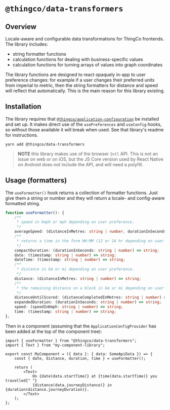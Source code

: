 # `@thingco/data-transformers`

## Overview

Locale-aware and configurable data transformations for ThingCo frontends. The library includes:

- string formatter functions
- calculation functions for dealing with business-specific values
- calculation functions for turning arrays of values into graph coordinates

The library functions are designed to react opaquely in-app to user preference changes: for example
if a user changes their preferred units from imperial to metric, then the string formatters for distance
and speed will reflect that automatically. This is the main reason for this library existing.

## Installation

The library requires that [`@thingco/application-configuration`](../application-configuration/README.md) be installed and set up. It makes direct
use of the `usePreferences` and `useConfig` hooks, so without those available it will break when used. See that library's readme for instructions.

```
yarn add @thingco/data-transformers
```

> **NOTE** this library makes use of the browser `Intl` API. This is not an issue on web or on iOS, but the JS Core version used by React Native on Android does not include the API, and will need a polyfill.

## Usage (formatters)

The `useFormatter()` hook returns a collection of formatter functions. Just give them a string or number and they will return a locale- and config-aware formatted string.

```typescript
function useFormatter(): {
	/**
	 * speed in kmph or mph depending on user preference.
	 */
	averageSpeed: (distanceInMetres: string | number, durationInSeconds: string | number) => string;
	/**
	 * returns a time in the form HH:MM (12 or 24 hr depending on user preference)
	 */
	compactDuration: (durationInSeconds: string | number) => string;
	date: (timestamp: string | number) => string;
	dateTime: (timestamp: string | number) => string;
	/**
	 * distance in km or mi depending on user preference.
	 */
	distance: (distanceInMetres: string | number) => string;
	/**
	 * the remaining distance on a block in km or mi depending on user preference.
	 */
	distanceUntilScored: (distanceCompletedInMetres: string | number) => string;
	expandedDuration: (durationInSeconds: string | number) => string;
	speed: (speedInKmph: string | number) => string;
	time: (timestamp: string | number) => string;
};
```

Then in a component (assuming that the `ApplicationConfigProvider` has been added at the top of the component tree):

```tsx
import { useFormatter } from "@thingco/data-transformers";
import { Text } from "my-component-library";

export const MyComponent = ({ data }: { data: SomeApiData }) => {
	const { date, distance, duration, time } = useFormatter();

	return (
		<Text>
			On {date(data.startTime)} at {time(data.startTime)} you travelled{" "}
			{distance(data.journeyDistance)} in {duration(distance.journeyDuration)}.
		</Text>
	);
};
```
